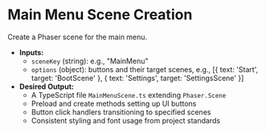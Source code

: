 # Main Menu Scene Creation

Create a Phaser scene for the main menu.

- **Inputs:**
  - `sceneKey` (string): e.g., "MainMenu"
  - `options` (object): buttons and their target scenes, e.g., [{ text: 'Start', target: 'BootScene' }, { text: 'Settings', target: 'SettingsScene' }]
- **Desired Output:**
  - A TypeScript file `MainMenuScene.ts` extending `Phaser.Scene`
  - Preload and create methods setting up UI buttons
  - Button click handlers transitioning to specified scenes
  - Consistent styling and font usage from project standards
